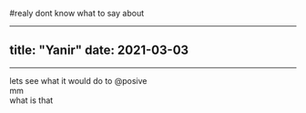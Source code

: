 #realy dont know what to say about

---
title: "Yanir"
date: 2021-03-03
---

----------------------------------
lets see what it would do to
@posive
<br>mm</br>
<tab>what is that
</tab>

